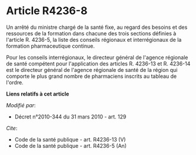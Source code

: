 # Article R4236-8

Un arrêté du ministre chargé de la santé fixe, au regard des besoins et des ressources de la formation dans chacune des trois
sections définies à l'article R. 4236-5, la liste des conseils régionaux et interrégionaux de la formation pharmaceutique
continue. 

Pour les conseils interrégionaux, le directeur général de l'agence régionale de santé compétent pour l'application des
articles R. 4236-13 et R. 4236-14 est le directeur général de l'agence régionale de santé de la région qui comporte le plus
grand nombre de pharmaciens inscrits au tableau de l'ordre.

**Liens relatifs à cet article**

_Modifié par_:

  - Décret n°2010-344 du 31 mars 2010 - art. 129

_Cite_:

  - Code de la santé publique - art. R4236-13 (V)
  - Code de la santé publique - art. R4236-5 (An)
